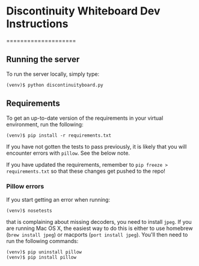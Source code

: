 # Discontinuity Whiteboard Dev Instructions
====================

## Running the server

To run the server locally, simply type:

```
(venv)$ python discontinuityboard.py
```

## Requirements

To get an up-to-date version of the requirements in your virtual environment, run the following:

```
(venv)$ pip install -r requirements.txt
```

If you have not gotten the tests to pass previously, it is likely that you will encounter errors with `pillow`. See the below note.

If you have updated the requirements, remember to `pip freeze > requirements.txt` so that these changes get pushed to the repo!

### Pillow errors

If you start getting an error when running:

```
(venv)$ nosetests
```

that is complaining about missing decoders, you need to install `jpeg`. If you are running Mac OS X, the easiest way to do this is either to use homebrew (`brew install jpeg`) or macports (`port install jpeg`). You'll then need to run the following commands:

```
(venv)$ pip uninstall pillow
(venv)$ pip install pillow
```
